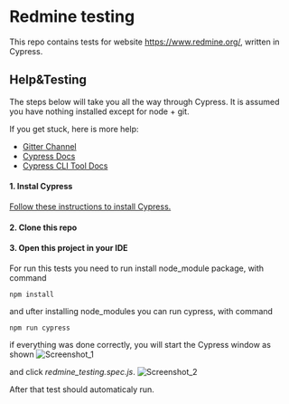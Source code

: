 # Redmine testing

This repo contains tests for website https://www.redmine.org/, written in Cypress.

## Help&Testing

The steps below will take you all the way through Cypress. It is assumed you have nothing installed except for node + git.

If you get stuck, here is more help:

- [Gitter Channel](https://gitter.im/cypress-io/cypress)
- [Cypress Docs](https://docs.cypress.io/)
- [Cypress CLI Tool Docs](https://github.com/cypress-io/cypress-cli)

#### 1. Instal Cypress

[Follow these instructions to install Cypress.](https://docs.cypress.io/guides/getting-started/installing-cypress#System-requirements)

#### 2. Clone this repo

#### 3. Open this project in your IDE

For run this tests you need to run install node_module package, with command
```
npm install
```
and ufter installing node_modules you can run cypress, with command
```
npm run cypress
```

if everything was done correctly, you will start the Cypress window as shown
![Screenshot_1](https://user-images.githubusercontent.com/83832026/168994593-a1ed75e8-5f61-4391-8969-d4759cfd2f6e.png)

and click *redmine_testing.spec.js*.
![Screenshot_2](https://user-images.githubusercontent.com/83832026/168994647-d2a17d36-4c5f-4b06-ad53-ba06ae4f6494.png)


After that test should automaticaly run.


